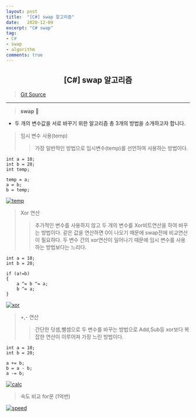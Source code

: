 ```yaml
---
layout: post
title:  "[C#] swap 알고리즘"
date:   2020-12-09
excerpt: "C# swap"
tag: 
- C#
- swap
- algorithm
comments: true
---
```


## <center>[C#] swap 알고리즘</center>  

>[Git Source](https://github.com/chanos-dev/blogcode/tree/master/20-1216)

---

> <b>swap</b> 🎈

- 두 개의 변수값을 서로 바꾸기 위한 알고리즘 총 3개의 방법을 소개하고자 합니다.


> 임시 변수 사용(temp)
>> 가장 일반적인 방법으로 임시변수(temp)를 선언하여 사용하는 방법이다.

```
int a = 10;
int b = 20;
int temp;

temp = a;
a = b;
b = temp;
```

<a href="{{ site.url }}/images/posts/2020-12-16/temp.png"><img src="{{ site.url }}/images/posts/2020-12-16/temp.png" alt="temp"></a> 

> Xor 연산
>> 추가적인 변수를 사용하지 않고 두 개의 변수를 Xor비트연산을 하여 바꾸는 방법이다.
같은 값을 연산하면 0이 나오기 때문에 swap전에 비교연산이 필요하다.
두 변수 간의 xor연산이 일어나기 때문에 임시 변수를 사용하는 방법보다는 느리다.

```
int a = 10;
int b = 20;

if (a!=b)
{
    a ^= b ^= a;
    b ^= a;
}
```

<a href="{{ site.url }}/images/posts/2020-12-16/xor.png"><img src="{{ site.url }}/images/posts/2020-12-16/xor.png" alt="xor"></a> 

> +,- 연산
>> 간단한 덧셈,뺄셈으로 두 변수를 바꾸는 방법으로 Add,Sub등 xor보다 복잡한 연산이 이루어져 가장 느린 방법이다.

```
int a = 10;
int b = 20;

a += b;
b = a - b;
a -= b;
```

<a href="{{ site.url }}/images/posts/2020-12-16/calc.png"><img src="{{ site.url }}/images/posts/2020-12-16/calc.png" alt="calc"></a> 

> 속도 비교 for문 (1억번)

<a href="{{ site.url }}/images/posts/2020-12-16/speed.png"><img src="{{ site.url }}/images/posts/2020-12-16/speed.png" alt="speed"></a> 
